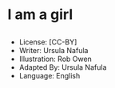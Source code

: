 # I am a girl

##

##

##

##

##

##

##

##

##

##

##

##

##
* License: [CC-BY]
* Writer: Ursula Nafula
* Illustration: Rob Owen
* Adapted By: Ursula Nafula
* Language: English
